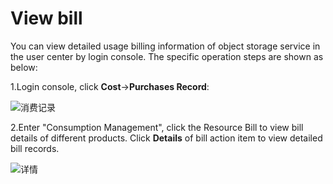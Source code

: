 # View bill

You can view detailed usage billing information of object storage service in the user center by login  console. The specific operation steps are shown as below:

1.Login  console, click **Cost**->**Purchases Record**:

![消费记录](https://github.com/jdcloudcom/cn/blob/edit/image/Object-Storage-Service/OSS-004.png)

2.Enter "Consumption Management", click the Resource Bill to view bill details of different products. Click **Details** of bill action item to view detailed bill records.

![详情](https://github.com/jdcloudcom/cn/blob/edit/image/Object-Storage-Service/OSS-005.png)
